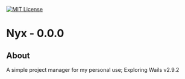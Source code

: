 [![MIT License][license-shield]][license-url]

# Nyx - 0.0.0

## About

A simple project manager for my personal use; Exploring Wails v2.9.2

[license-shield]: https://img.shields.io/badge/License-MIT-yellow.svg
[license-url]: https://github.com/nn-advith/nyx/blob/dev/LICENSE
